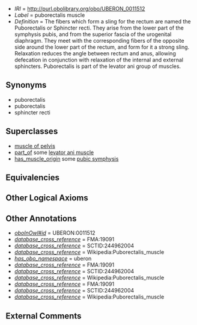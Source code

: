 * *IRI* = http://purl.obolibrary.org/obo/UBERON_0011512
 * *Label* = puborectalis muscle
 * *Definition* = The fibers which form a sling for the rectum are named the Puborectalis or Sphincter recti. They arise from the lower part of the symphysis pubis, and from the superior fascia of the urogenital diaphragm. They meet with the corresponding fibers of the opposite side around the lower part of the rectum, and form for it a strong sling. Relaxation reduces the angle between rectum and anus, allowing defecation in conjunction with relaxation of the internal and external sphincters. Puborectalis is part of the levator ani group of muscles.

## Synonyms

 * puborectalis
 * puborectalis
 * sphincter recti

## Superclasses

 * [muscle of pelvis](../../UBERON/25/UBERON_0001325.md)
 * [part_of](../../BFO/50/BFO_0000050.md) some [levator ani muscle](../../UBERON/26/UBERON_0001326.md)
 * [has_muscle_origin](../../RO/72/RO_0002372.md) some [pubic symphysis](../../UBERON/99/UBERON_0003699.md)

## Equivalencies


## Other Logical Axioms


## Other Annotations

 * *[oboInOwl#id](../../id/oboInOwl#id.md)* = UBERON:0011512
 * *[database_cross_reference](../../ef/oboInOwl#hasDbXref.md)* = FMA:19091
 * *[database_cross_reference](../../ef/oboInOwl#hasDbXref.md)* = SCTID:244962004
 * *[database_cross_reference](../../ef/oboInOwl#hasDbXref.md)* = Wikipedia:Puborectalis_muscle
 * *[has_obo_namespace](../../ce/oboInOwl#hasOBONamespace.md)* = uberon
 * *[database_cross_reference](../../ef/oboInOwl#hasDbXref.md)* = FMA:19091
 * *[database_cross_reference](../../ef/oboInOwl#hasDbXref.md)* = SCTID:244962004
 * *[database_cross_reference](../../ef/oboInOwl#hasDbXref.md)* = Wikipedia:Puborectalis_muscle
 * *[database_cross_reference](../../ef/oboInOwl#hasDbXref.md)* = FMA:19091
 * *[database_cross_reference](../../ef/oboInOwl#hasDbXref.md)* = SCTID:244962004
 * *[database_cross_reference](../../ef/oboInOwl#hasDbXref.md)* = Wikipedia:Puborectalis_muscle

## External Comments

